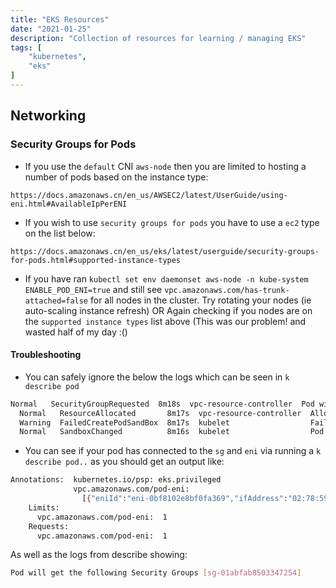 ```yaml
---
title: "EKS Resources"
date: "2021-01-25"
description: "Collection of resources for learning / managing EKS"
tags: [
    "kubernetes",
    "eks"
]
---
```


## Networking

### Security Groups for Pods

- If you use the `default` CNI `aws-node` then you are limited to hosting a number of pods based on the instance type:

`https://docs.amazonaws.cn/en_us/AWSEC2/latest/UserGuide/using-eni.html#AvailableIpPerENI`

- If you wish to use `security groups for pods` you have to use a `ec2` type on the list below:

`https://docs.amazonaws.cn/en_us/eks/latest/userguide/security-groups-for-pods.html#supported-instance-types`

- If you have ran `kubectl set env daemonset aws-node -n kube-system ENABLE_POD_ENI=true`  and still see `vpc.amazonaws.com/has-trunk-attached=false` for all nodes in the cluster. Try rotating your nodes (ie auto-scaling instance refresh) OR Again checking if you nodes are on the `supported instance types` list above (This was our problem! and wasted half of my day :()

#### Troubleshooting

- You can safely ignore the below the logs which can be seen in `k describe pod`

``` bash
Normal   SecurityGroupRequested  8m18s  vpc-resource-controller  Pod will get the following Security Groups [sg-01abfab8503347254]
  Normal   ResourceAllocated       8m17s  vpc-resource-controller  Allocated [{"eniId":"eni-0bf8102e8bf0fa369","ifAddress":"02:78:59:8f:ee:b2","privateIp":"10.243.50.203","vlanId":1,"subnetCidr":"10.243.48.0/20"}] to the pod
  Warning  FailedCreatePodSandBox  8m17s  kubelet                  Failed to create pod sandbox: rpc error: code = Unknown desc = failed to set up sandbox container "bdacc9416438c30c46cdd620a382a048cb5ad5902aec9bf7766488604eef6a60" network for pod "pgadmin": networkPlugin cni failed to set up pod "pgadmin_pgadmin" network: add cmd: failed to assign an IP address to container
  Normal   SandboxChanged          8m16s  kubelet                  Pod sandbox changed, it will be killed and re-created.
```

- You can see if your pod has connected to the `sg` and `eni` via running a `k describe pod..` as you should get an output like:

``` bash
Annotations:  kubernetes.io/psp: eks.privileged
              vpc.amazonaws.com/pod-eni:
                [{"eniId":"eni-0bf8102e8bf0fa369","ifAddress":"02:78:59:8f:ee:b2","privateIp":"10.243.50.203","vlanId":1,"subnetCidr":"10.243.48.0/20"}]
    Limits:
      vpc.amazonaws.com/pod-eni:  1
    Requests:
      vpc.amazonaws.com/pod-eni:  1
```

As well as the logs from describe showing:

``` bash
Pod will get the following Security Groups [sg-01abfab8503347254]
```

